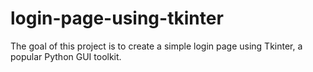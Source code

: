# login-page-using-tkinter
The goal of this project is to create a simple login page using Tkinter, a popular Python GUI toolkit. 
